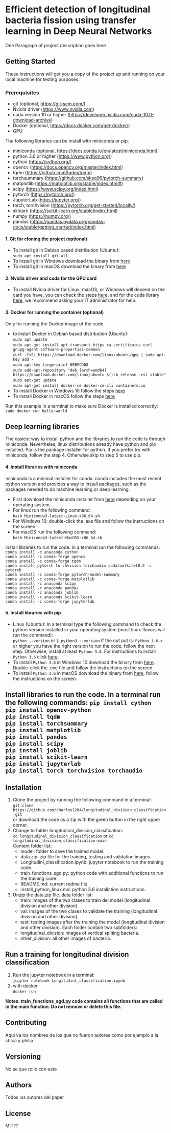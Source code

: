 # Efficient detection of longitudinal bacteria fission using transfer learning in Deep Neural Networks

One Paragraph of project description goes here

## Getting Started
These instructions will get you a copy of the project up and running on your local machine for testing purposes.

### Prerequisites
* git (optional, https://git-scm.com/)
* Nvidia driver (https://www.nvidia.com)
* cuda version 10 or higher (https://developer.nvidia.com/cuda-10.0-download-archive)
* Docker (optional, https://docs.docker.com/get-docker/)
* GPU

The following libraries can be install with miniconda or pip.
* miniconda (optional, https://docs.conda.io/en/latest/miniconda.html)
* python 3.6 or higher (https://www.python.org/)
* cython (https://cython.org/)
* opencv (https://docs.opencv.org/master/index.html)
* tqdm (https://github.com/tqdm/tqdm)
* torchsummary (https://github.com/sksq96/pytorch-summary)
* matplotlib (https://matplotlib.org/stable/index.html#)
* scipy (https://www.scipy.org/index.html)
* pytorch (https://pytorch.org/)
* JupyterLab (https://jupyter.org/)
* torch, torchvision (https://pytorch.org/get-started/locally/)
* sklearn (https://scikit-learn.org/stable/index.html)
* numpy (https://numpy.org/)
* pandas (https://pandas.pydata.org/pandas-docs/stable/getting_started/index.html)

#### 1. Git for cloning the project (optional)
* To install git in Debian based distribution (Ubuntu):<br>
`sudo apt install git-all` 
* To install git in Windows download the binary from [here](https://git-scm.com/download/win)
* To install git in macOS download the binary from [here](https://git-scm.com/download/mac)

#### 2. Nvidia driver and cuda for the GPU card
* To install Nvidia driver for Linux, macOS, or Widnows will depend on the card you have, you can check the steps [here](https://www.nvidia.com/Download/index.aspx?lang=en-us), and for the cuda library [here](https://developer.nvidia.com/cuda-10.0-download-archive), we recommend asking your IT administrator for help.

#### 3. Docker for running the container (optional)
Only for running the Docker image of the code.
* to install Docker in Debian based distribution (Ubuntu):<br>
`sudo apt update`<br>
`sudo apt-get install apt-transport-https ca-certificates curl gnupg-agent software-properties-common`<br>
`curl -fsSL https://download.docker.com/linux/ubuntu/gpg | sudo apt-key add -`<br>
`sudo apt-key fingerprint 0EBFCD88`<br>
`sudo add-apt-repository "deb [arch=amd64] https://download.docker.com/linux/ubuntu $(lsb_release -cs) stable"`<br>
`sudo apt-get update`<br>
`sudo apt-get install docker-ce docker-ce-cli containerd.io`
* To install Docker in Windows 10 follow the steps [here](https://docs.docker.com/docker-for-windows/install/)
* To install Docker in macOS follow the steps [here](https://docs.docker.com/docker-for-mac/install/)

Run this example in a terminal to make sure Docker is installed correctly:<br>
`sudo docker run hello-world`

## Deep learning libraries
The easiest way to install python and the libraries to run the code is through miniconda. Nevertheles, linux distributions already have python and pip installed. Pip is the package installer for python. If you prefer try with miniconda, follow the step 4. Otherwise skip to step 5 to use pip.

#### 4. Install libraries with miniconda
miniconda is a minimal installer for conda. conda includes the most recent python version and provides a way to install packages, such as the packages needed to do machine learning or deep learning.
* First download the miniconda installer from [here](https://docs.conda.io/en/latest/miniconda.html#linux-installers) depending on your operating system.
* For linux run the following command:<br>
`bash Miniconda3-latest-Linux-x86_64.sh`
* For Windows 10: double-click the .exe file and follow the instructions on the screen.
* For macOS run the following command:<br>
`bash Miniconda3-latest-MacOSX-x86_64.sh`

Install libraries to run the code. In a terminal run the following commands:<br>
`conda install -c anaconda cython`<br>
`conda install -c conda-forge opencv`<br>
`conda install -c conda-forge tqdm`<br>
`conda install pytorch torchvision torchaudio cudatoolkit=10.2 -c pytorch`<br>
`conda install -c conda-forge pytorch-model-summary`<br>
`conda install -c conda-forge matplotlib`<br>
`conda install -c anaconda scipy`<br>
`conda install -c anaconda pandas`<br>
`conda install -c anaconda joblib`<br>
`conda install -c anaconda scikit-learn`<br>
`conda install -c conda-forge jupyterlab`<br>

#### 5. Install libraries with pip
* Linux (Ubuntu): In a terminal type the following command to check the python version installed in your operating system (most linux flavors will run the command):<br>
`python --version` or `$ python3 --version`
If the out put is: `Python 3.6.x` or higher you have the right version to run the code, follow the next step. Otherwise, install at least `Python 3.6`. For instructions to install `Python 3.6` click [here](install_python_linux.md).
* To install `Python 3.6` in Windows 10 download the binary from [here](https://www.python.org/ftp/python/3.6.8/python-3.6.8-amd64.exe). Double-click the .exe file and follow the instructions on the screen.
* To install `Python 3.6` in macOS download the binary from [here](https://www.python.org/ftp/python/3.6.8/python-3.6.8-macosx10.9.pkg), follow the instructions on the screen.

Install libraries to run the code. In a terminal run the following commands:
`pip install cython`<br>
`pip install opencv-python`<br>
`pip install tqdm`<br>
`pip install torchsummary`<br>
`pip install matplotlib`<br>
`pip install pandas`<br>
`pip install scipy`<br>
`pip install joblib`<br>
`pip install scikit-learn`<br>
`pip install jupyterlab`<br>
`pip install torch torchvision torchaudio`<br>
-----------------------------------------------------------------------
## Installation
1. Clone the project by running the following command in a terminal:<br>
`git clone https://github.com/charlos1204/longitudinal_division_classification.git`<br>
or download the code as a zip with the green button in the right upper corner.
2. Change to folder longitudinal_division_classification:<br>
`cd longitudinal_division_classification` or `cd longitudinal_division_classification-main`<br>
Content folder list:
    * model: folder to save the trained model.
    * data.zip: zip file for the training, testing and validation images.
    * Longitudinl_classification.ipynb: jupyter notebook to run the training code.
    * train_functions_sgd.py: python code with additional functions to run the training code.
    * README.md: current redme file
    * install_python_linux.md: python 3.6 installation instructions.
3. Unzip the data.zip file.
data folder list:
    * train: images of the two clases to train del model (longitudinal division and other division).
    * val: images of the two clases to validate the training (longitudinal division and other division).
    * test: testing images after the training the model (longitudinal division and other division).
Each folder contain two subfolders:
    * longitudinal_division: images of vertical spliting bacteria.
    * other_division: all other images of bacteria.

## Run a training for longitudinal division classification
1. Run the jupyter notebook in a terminal:<br>
`jupyter notebook Longitudinl_classification.ipynb`
2. with docker<br>
`docker run `

**Notes: train_functions_sgd.py code contains all functions that are called in the main function. Do not remove or delete this file.**

## Contributing
Aqui va los nombres de los que no fueron autores como por ejemplo a la chica y philip

## Versioning
No se que rollo con esto

## Authors
Todos los autores del paper

## License
MIT??
